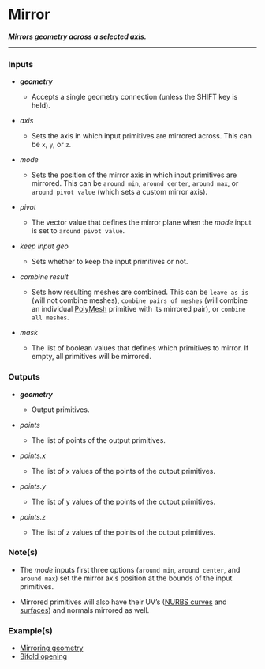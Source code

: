 # Mirror

**_Mirrors geometry across a selected axis._**

---

### Inputs

* **_geometry_**

  * Accepts a single geometry connection (unless the SHIFT key is held).

* _axis_

  * Sets the axis in which input primitives are mirrored across. This can be `x`, `y`, or `z`.

* _mode_

  * Sets the position of the mirror axis in which input primitives are mirrored. This can be `around min`, `around center`, `around max`, or `around pivot value` (which sets a custom mirror axis).

* _pivot_

  * The vector value that defines the mirror plane when the _mode_ input is set to `around pivot value`.

* _keep input geo_

  * Sets whether to keep the input primitives or not.

* _combine result_

  * Sets how resulting meshes are combined. This can be `leave as is` (will not combine meshes), `combine pairs of meshes` (will combine an individual [PolyMesh](/concepts/GeneralConcepts/polyMesh.md) primitive with its mirrored pair), or `combine all meshes`.

* _mask_

  * The list of boolean values that defines which primitives to mirror. If empty, all primitives will be mirrored.


### Outputs

* **_geometry_**

  * Output primitives.

* _points_

  * The list of points of the output primitives.

* _points.x_

  * The list of x values of the points of the output primitives.

* _points.y_

  * The list of y values of the points of the output primitives.

* _points.z_

  * The list of z values of the points of the output primitives.


### Note(s)

* The _mode_ inputs first three options (`around min`, `around center`, and `around max`) set the mirror axis position at the bounds of the input primitives.

* Mirrored primitives will also have their UV’s ([NURBS curves](/concepts/GeneralConcepts/nurbsCurve.md) and [surfaces](/concepts/GeneralConcepts/nurbsSurface.md)) and normals mirrored as well.


### Example(s)



* <a href="https://creator.trimble.com/graph?assetURI=whp:a562497a-84f6-44e1-a061-3aec106c2029&version=latest" target="_blank">Mirroring geometry</a>
* <a href="https://creator.trimble.com/graph?assetURI=whp:aa44f91a-92e4-4c34-a541-3392071e5065&version=latest" target="_blank">Bifold opening</a>